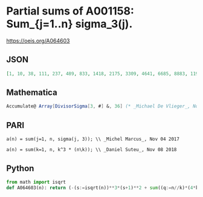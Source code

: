 # Partial sums of A001158: Sum\_\{j\=1\.\.n\} sigma\_3\(j\)\.
https://oeis.org/A064603
## JSON
```JSON
[1, 10, 38, 111, 237, 489, 833, 1418, 2175, 3309, 4641, 6685, 8883, 11979, 15507, 20188, 25102, 31915, 38775, 47973, 57605, 69593, 81761, 98141, 113892, 133674, 154114, 179226, 203616, 235368, 265160, 302609, 339905, 384131, 427475, 482736]
```
## Mathematica
```Mathematica
Accumulate@ Array[DivisorSigma[3, #] &, 36] (* _Michael De Vlieger_, Nov 03 2017 *)
```
## PARI
```PARI
a(n) = sum(j=1, n, sigma(j, 3)); \\ _Michel Marcus_, Nov 04 2017
```
```PARI
a(n) = sum(k=1, n, k^3 * (n\k)); \\ _Daniel Suteu_, Nov 08 2018
```
## Python
```Python
from math import isqrt
def A064603(n): return (-(s:=isqrt(n))**3*(s+1)**2 + sum((q:=n//k)*(4*k**3+q*(q*(q+2)+1)) for k in range(1,s+1)))>>2 # _Chai Wah Wu_, Oct 21 2023
```
